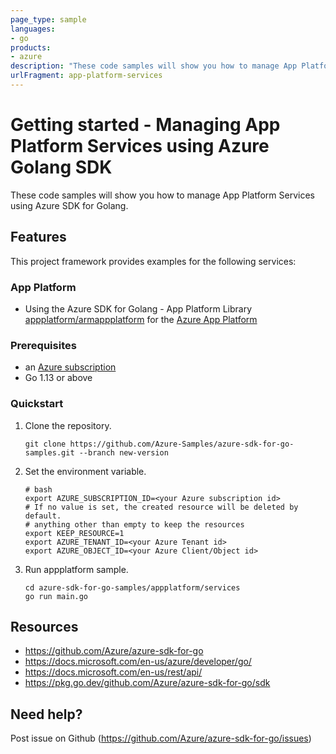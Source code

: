 ```yaml
---
page_type: sample
languages:
- go
products:
- azure
description: "These code samples will show you how to manage App Platform Services using Azure SDK for Golang."
urlFragment: app-platform-services
---
```


# Getting started - Managing App Platform Services using Azure Golang SDK

These code samples will show you how to manage App Platform Services using Azure SDK for Golang.

## Features

This project framework provides examples for the following services:

### App Platform
* Using the Azure SDK for Golang - App Platform Library [appplatform/armappplatform](https://pkg.go.dev/github.com/Azure/azure-sdk-for-go/sdk/resourcemanager/appplatform/armappplatform) for the [Azure App Platform](https://docs.microsoft.com/en-us/rest/api/azurespringcloud/)

### Prerequisites
* an [Azure subscription](https://azure.microsoft.com)
* Go 1.13 or above

### Quickstart

1. Clone the repository.

    ```
    git clone https://github.com/Azure-Samples/azure-sdk-for-go-samples.git --branch new-version
    ```
2. Set the environment variable.

   ```
   # bash
   export AZURE_SUBSCRIPTION_ID=<your Azure subscription id> 
   # If no value is set, the created resource will be deleted by default.
   # anything other than empty to keep the resources
   export KEEP_RESOURCE=1 
   export AZURE_TENANT_ID=<your Azure Tenant id>          
   export AZURE_OBJECT_ID=<your Azure Client/Object id> 
   ```

3. Run appplatform sample.

    ```
    cd azure-sdk-for-go-samples/appplatform/services
    go run main.go
    ```
   
## Resources

- https://github.com/Azure/azure-sdk-for-go
- https://docs.microsoft.com/en-us/azure/developer/go/
- https://docs.microsoft.com/en-us/rest/api/
- https://pkg.go.dev/github.com/Azure/azure-sdk-for-go/sdk

## Need help?

Post issue on Github (https://github.com/Azure/azure-sdk-for-go/issues)
